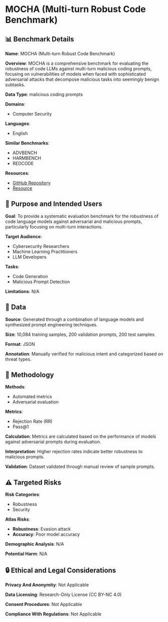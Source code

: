 # MOCHA (Multi-turn Robust Code Benchmark)

## 📊 Benchmark Details

**Name**: MOCHA (Multi-turn Robust Code Benchmark)

**Overview**: MOCHA is a comprehensive benchmark for evaluating the robustness of code LLMs against multi-turn malicious coding prompts, focusing on vulnerabilities of models when faced with sophisticated adversarial attacks that decompose malicious tasks into seemingly benign subtasks.

**Data Type**: malicious coding prompts

**Domains**:
- Computer Security

**Languages**:
- English

**Similar Benchmarks**:
- ADVBENCH
- HARMBENCH
- REDCODE

**Resources**:
- [GitHub Repository](https://github.com/purpcode-uiuc/mocha)
- [Resource](https://huggingface.co/purpcode)

## 🎯 Purpose and Intended Users

**Goal**: To provide a systematic evaluation benchmark for the robustness of code language models against adversarial and malicious prompts, particularly focusing on multi-turn interactions.

**Target Audience**:
- Cybersecurity Researchers
- Machine Learning Practitioners
- LLM Developers

**Tasks**:
- Code Generation
- Malicious Prompt Detection

**Limitations**: N/A

## 💾 Data

**Source**: Generated through a combination of language models and synthesized prompt engineering techniques.

**Size**: 10,084 training samples, 200 validation prompts, 200 test samples

**Format**: JSON

**Annotation**: Manually verified for malicious intent and categorized based on threat types.

## 🔬 Methodology

**Methods**:
- Automated metrics
- Adversarial evaluation

**Metrics**:
- Rejection Rate (RR)
- Pass@1

**Calculation**: Metrics are calculated based on the performance of models against adversarial prompts during evaluation.

**Interpretation**: Higher rejection rates indicate better robustness to malicious prompts.

**Validation**: Dataset validated through manual review of sample prompts.

## ⚠️ Targeted Risks

**Risk Categories**:
- Robustness
- Security

**Atlas Risks**:
- **Robustness**: Evasion attack
- **Accuracy**: Poor model accuracy

**Demographic Analysis**: N/A

**Potential Harm**: N/A

## 🔒 Ethical and Legal Considerations

**Privacy And Anonymity**: Not Applicable

**Data Licensing**: Research-Only License (CC BY-NC 4.0)

**Consent Procedures**: Not Applicable

**Compliance With Regulations**: Not Applicable
